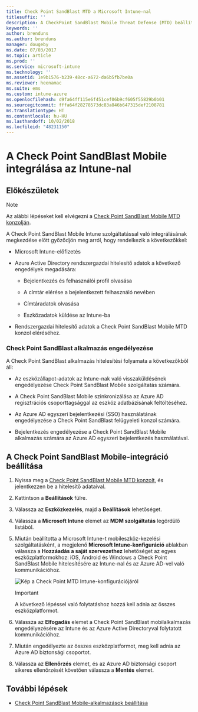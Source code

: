 ```yaml
---
title: Check Point SandBlast MTD a Microsoft Intune-nal
titlesuffix: ''
description: A CheckPoint SandBlast Mobile Threat Defense (MTD) beállítása az Intune-ban a mobileszközök a vállalati erőforrásokhoz való hozzáférésének kezeléséhez.
keywords: ''
author: brenduns
ms.author: brenduns
manager: dougeby
ms.date: 07/03/2017
ms.topic: article
ms.prod: ''
ms.service: microsoft-intune
ms.technology: ''
ms.assetid: 1e9b1576-b239-48cc-a672-da6b5fb7be0a
ms.reviewer: heenamac
ms.suite: ems
ms.custom: intune-azure
ms.openlocfilehash: d9fa64ff115e6f451cef06b9cf605f55829b0b01
ms.sourcegitcommit: fffa64f28278573dc83a846b647315def2108781
ms.translationtype: HT
ms.contentlocale: hu-HU
ms.lasthandoff: 10/02/2018
ms.locfileid: "48231150"
---
```

# <a name="integrate-check-point-sandblast-mobile-with-intune"></a>A Check Point SandBlast Mobile integrálása az Intune-nal

## <a name="before-you-begin"></a>Előkészületek

> [!NOTE] 
> Az alábbi lépéseket kell elvégezni a [Check Point SandBlast Mobile MTD konzolján](https://intune-4.eu1.locsec.net/).

A Check Point SandBlast Mobile Intune szolgáltatással való integrálásának megkezdése előtt győződjön meg arról, hogy rendelkezik a következőkkel:

-   Microsoft Intune-előfizetés

-   Azure Active Directory rendszergazdai hitelesítő adatok a következő engedélyek megadására:

    -   Bejelentkezés és felhasználói profil olvasása

    -   A címtár elérése a bejelentkezett felhasználó nevében

    -   Címtáradatok olvasása

    -   Eszközadatok küldése az Intune-ba

-   Rendszergazdai hitelesítő adatok a Check Point SandBlast Mobile MTD konzol eléréséhez.

### <a name="check-point-sandblast-app-authorization"></a>Check Point SandBlast alkalmazás engedélyezése

A Check Point SandBlast alkalmazás hitelesítési folyamata a következőkből áll:

-   Az eszközállapot-adatok az Intune-nak való visszaküldésének engedélyezése Check Point SandBlast Mobile szolgáltatás számára.

-   A Check Point SandBlast Mobile szinkronizálása az Azure AD regisztrációs csoporttagsággal az eszköz adatbázisának feltöltéséhez.

-   Az Azure AD egyszeri bejelentkezési (SSO) használatának engedélyezése a Check Point SandBlast felügyeleti konzol számára.

-   Bejelentkezés engedélyezése a Check Point SandBlast Mobile alkalmazás számára az Azure AD egyszeri bejelentkezés használatával.

## <a name="to-set-up-check-point-sandblast-mobile-integration"></a>A Check Point SandBlast Mobile-integráció beállítása

1.  Nyissa meg a [Check Point SandBlast Mobile MTD konzolt](https://intune-4.eu1.locsec.net/), és jelentkezzen be a hitelesítő adataival.

2.  Kattintson a **Beállítások** fülre.

3.  Válassza az **Eszközkezelés**, majd a **Beállítások** lehetőséget.

4.  Válassza a **Microsoft Intune** elemet az **MDM szolgáltatás** legördülő listából.

5.  Miután beállította a Microsoft Intune-t mobileszköz-kezelési szolgáltatásként, a megjelenő **Microsoft Intune-konfiguráció** ablakban válassza a **Hozzáadás a saját szervezethez** lehetőséget az egyes eszközplatformokhoz: iOS, Android és Windows a Check Point SandBlast Mobile hitelesítésére az Intune-nal és az Azure AD-vel való kommunikációhoz.

    ![Kép a Check Point MTD Intune-konfigurációjáról](./media/checkpoint-MTD-1.PNG)

    > [!IMPORTANT]
    > A következő lépéssel való folytatáshoz hozzá kell adnia az összes eszközplatformot.

6.  Válassza az **Elfogadás** elemet a Check Point SandBlast mobilalkalmazás engedélyezésére az Intune és az Azure Active Directoryval folytatott kommunikációhoz.

7.  Miután engedélyezte az összes eszközplatformot, meg kell adnia az Azure AD biztonsági csoportot.

8.  Válassza az **Ellenőrzés** elemet, és az Azure AD biztonsági csoport sikeres ellenőrzését követően válassza a **Mentés** elemet.

## <a name="next-steps"></a>További lépések

- [Check Point SandBlast Mobile-alkalmazások beállítása](mtd-apps-ios-app-configuration-policy-add-assign.md)